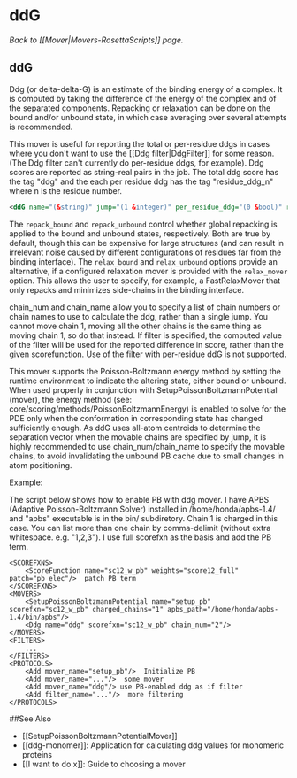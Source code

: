 # ddG
*Back to [[Mover|Movers-RosettaScripts]] page.*
## ddG

Ddg (or delta-delta-G) is an estimate of the binding energy of a complex.  It is computed by taking the difference of the energy of the complex and of the separated components.  Repacking or relaxation can be done on the bound and/or unbound state, in which case averaging over several attempts is recommended.

This mover is useful for reporting the total or per-residue ddgs in cases where you don't want to use the [[Ddg filter|DdgFilter]] for some reason. (The Ddg filter can't currently do per-residue ddgs, for example). Ddg scores are reported as string-real pairs in the job. The total ddg score has the tag "ddg" and the each per residue ddg has the tag "residue\_ddg\_n" where n is the residue number.

```xml
<ddG name="(&string)" jump="(1 &integer)" per_residue_ddg="(0 &bool)" repack_bound="(true bool&)" repack_unbound="(true bool&)" relax_bound=(false bool&) relax_unbound=(true bool&) relax_mover=(&string) scorefxn="('score12' &string)" chain_num="(&int,&int...)" chain_name="(&char,&char)" filter="(&string)"/>
```

The `repack_bound` and `repack_unbound` control whether global repacking is applied to the bound and unbound states, respectively.  Both are true by default, though this can be expensive for large structures (and can result in irrelevant noise caused by different configurations of residues far from the binding interface).  The `relax_bound` and `relax_unbound` options provide an alternative, if a configured relaxation mover is provided with the `relax_mover` option.  This allows the user to specify, for example, a FastRelaxMover that only repacks and minimizes side-chains in the binding interface.

chain\_num and chain\_name allow you to specify a list of chain numbers or chain names to use to calculate the ddg, rather than a single jump. You cannot move chain 1, moving all the other chains is the same thing as moving chain 1, so do that instead. If filter is specified, the computed value of the filter will be used for the reported difference in score, rather than the given scorefunction. Use of the filter with per-residue ddG is not supported.



This mover supports the Poisson-Boltzmann energy method by setting the runtime environment to indicate the altering state, either bound or unbound. When used properly in conjunction with SetupPoissonBoltzmannPotential (mover), the energy method (see: core/scoring/methods/PoissonBoltzmannEnergy) is enabled to solve for the PDE only when the conformation in corresponding state has changed sufficiently enough. As ddG uses all-atom centroids to determine the separation vector when the movable chains are specified by jump, it is highly recommended to use chain\_num/chain\_name to specify the movable chains, to avoid invalidating the unbound PB cache due to small changes in atom positioning.

Example:

The script below shows how to enable PB with ddg mover. I have APBS (Adaptive Poisson-Boltzmann Solver) installed in /home/honda/apbs-1.4/ and "apbs" executable is in the bin/ subdiretory. Chain 1 is charged in this case. You can list more than one chain by comma-delimit (without extra whitespace. e.g. "1,2,3"). I use full scorefxn as the basis and add the PB term.

    <SCOREFXNS>
        <ScoreFunction name="sc12_w_pb" weights="score12_full" patch="pb_elec"/>  patch PB term
    </SCOREFXNS>
    <MOVERS>
        <SetupPoissonBoltzmannPotential name="setup_pb" scorefxn="sc12_w_pb" charged_chains="1" apbs_path="/home/honda/apbs-1.4/bin/apbs"/>
        <Ddg name="ddg" scorefxn="sc12_w_pb" chain_num="2"/>
    </MOVERS>
    <FILTERS>
        ...
    </FILTERS>
    <PROTOCOLS>
        <Add mover_name="setup_pb"/>  Initialize PB
        <Add mover_name="..."/>  some mover
        <Add mover_name="ddg"/> use PB-enabled ddg as if filter
        <Add filter_name="..."/>  more filtering
    </PROTOCOLS>


##See Also

* [[SetupPoissonBoltzmannPotentialMover]]
* [[ddg-monomer]]: Application for calculating ddg values for monomeric proteins
* [[I want to do x]]: Guide to choosing a mover
